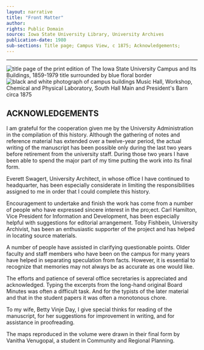 ```yaml
---
layout: narrative
title: "Front Matter"
author:
rights: Public Domain
source: Iowa State University Library, University Archives
publication-date: 1980
sub-sections: Title page; Campus View, c 1875; Acknowledgements; 
---
```


---

<img src="{{ site.baseurl }}/assets/day-title-page.jpg" alt="title page of the print edition of The Iowa State University Campus and Its Buildings, 1859-1979 title surrounded by blue floral border">
<img src="{{ site.baseurl }}/assets/day-1875-campus.jpg" alt="black and white photograph of campus buildings Music Hall, Workshop, Chemical and Physical Laboratory, South Hall Main and President's Barn circa 1875">

## ACKNOWLEDGEMENTS

I am grateful for the cooperation given me by the University Admini­stration in the compilation of this history. Although the gathering of notes and reference material has extended over a twelve-year period, the actual writing of the manuscript has been possible only during the last two years before retirement from the university staff. During those two years I have been able to spend the major part of my time putting the work into its final form. 

Everett Swagert, University Architect, in whose office I have continued to headquarter, has been especially considerate in limiting the re­sponsibilities assigned to me in order that I could complete this his­tory.

Encouragement to undertake and finish the work has come from a number of people who have expressed sincere interest in the pro;ect. Carl Hamilton, Vice President for Information and Development, has been especially helpful with suggestions for editorial arrangement. Toby Fishbein, University Archivist, has been an enthusiastic supporter of 
the project and has helped in locating source materials. 

A number of people have assisted in clarifying questionable points. Older faculty and staff members who have been on the campus for many years have helped in separating speculation from facts. However, it 
is essential to recognize that memories may not always be as accurate 
as one would like.

The efforts and patience of several office secretaries is appreciated and acknowledged. Typing the excerpts from the long-hand original Board Minutes was often a difficult task. And for the typists of the later material and that in the student papers it was often a monotonous chore. 

To my wife, Betty Vinje Day, I give special thinks for reading of the manuscript, for her suggestions for improvement in writing, and for 
assistance in proofreading. 

The maps reproduced in the volume were drawn in their final form by Vanitha Venugopal, a student in Community and Regional Planning.